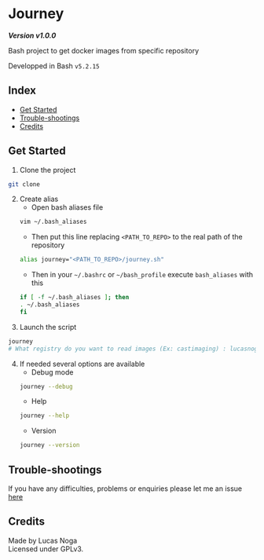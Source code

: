 # Journey

**_Version v1.0.0_**

Bash project to get docker images from specific repository

Developped in Bash `v5.2.15`

## Index

-   [Get Started](#get-started)
-   [Trouble-shootings](#trouble-shootings)
-   [Credits](#credits)

## Get Started

1. Clone the project

```bash
git clone
```

2. Create alias
    - Open bash aliases file
    ```bash
    vim ~/.bash_aliases
    ```
    - Then put this line replacing `<PATH_TO_REPO>` to the real path of the repository
    ```bash
    alias journey="<PATH_TO_REPO>/journey.sh"
    ```
    - Then in your `~/.bashrc` or `~/bash_profile` execute `bash_aliases` with this
    ```bash
    if [ -f ~/.bash_aliases ]; then
    . ~/.bash_aliases
    fi
    ```
3. Launch the script

```bash
journey
# What registry do you want to read images (Ex: castimaging) : lucasnoga
```

4. If needed several options are available
    - Debug mode
    ```bash
    journey --debug
    ```
    - Help
    ```bash
    journey --help
    ```
    - Version
    ```bash
    journey --version
    ```

## Trouble-shootings

If you have any difficulties, problems or enquiries please let me an issue [here](https://github.com/NY-Daystar/Journey/issues/new)

## Credits

Made by Lucas Noga  
Licensed under GPLv3.
